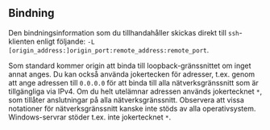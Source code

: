 ## Bindning

Den bindningsinformation som du tillhandahåller skickas direkt till `ssh`-klienten enligt följande: `-L [origin_address:]origin_port:remote_address:remote_port`.

Som standard kommer origin att binda till loopback-gränssnittet om inget annat anges. Du kan också använda jokertecken för adresser, t.ex. genom att ange adressen till `0.0.0.0` för att binda till alla nätverksgränssnitt som är tillgängliga via IPv4. Om du helt utelämnar adressen används jokertecknet `*`, som tillåter anslutningar på alla nätverksgränssnitt. Observera att vissa notationer för nätverksgränssnitt kanske inte stöds av alla operativsystem. Windows-servrar stöder t.ex. inte jokertecknet `*`.
